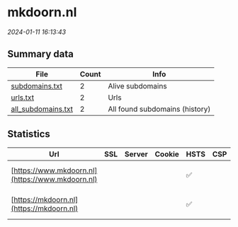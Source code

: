 # mkdoorn.nl
*2024-01-11 16:13:43*
## Summary data
| File       | Count | Info |
|------------|-------|------|
|[subdomains.txt](/data/mkdoorn.nl/subdomains.txt)|2|Alive subdomains|
|[urls.txt](/data/mkdoorn.nl/urls.txt)|2|Urls|
|[all_subdomains.txt](/data/mkdoorn.nl/all_subdomains.txt)|2|All found subdomains (history)|
## Statistics
| Url | SSL | Server | Cookie | HSTS | CSP | XFO | XXP | RP | Tech |Title |
|------------|-------|------|------|------|------|------|------|------|------|------|
|[https://www.mkdoorn.nl](https://www.mkdoorn.nl)| || |:white_check_mark: | |:white_check_mark: |:white_check_mark: |:white_check_mark: |HSTS Microsoft A...|Object moved|
|[https://mkdoorn.nl](https://mkdoorn.nl)| || |:white_check_mark: | |:white_check_mark: |:white_check_mark: |:white_check_mark: |HSTS Microsoft A...|Object moved|